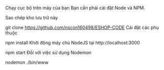 Chạy cục bộ trên máy của bạn
Bạn cần phải cài đặt Node và NPM.

Sao chép kho lưu trữ này

git clone https://github.com/nscon160498/ESHOP-CODE
Cài đặt các phụ thuộc

npm install
Khởi động máy chủ NodeJS tại http://localhost:3000

npm start
Đối với việc sử dụng Nodemon

nodemon ./bin/www
